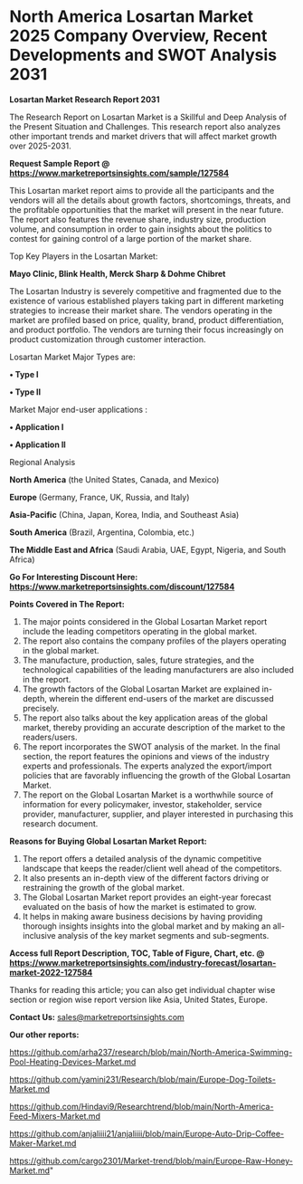 # North America Losartan Market 2025 Company Overview, Recent Developments and SWOT Analysis 2031

<strong>Losartan Market Research Report 2031</strong>

The Research Report on Losartan Market is a Skillful and Deep Analysis of the Present Situation and Challenges. This research report also analyzes other important trends and market drivers that will affect market growth over 2025-2031.

<strong>Request Sample Report @ <a href=https://www.marketreportsinsights.com/sample/127584>https://www.marketreportsinsights.com/sample/127584</a></strong>

This Losartan market report aims to provide all the participants and the vendors will all the details about growth factors, shortcomings, threats, and the profitable opportunities that the market will present in the near future. The report also features the revenue share, industry size, production volume, and consumption in order to gain insights about the politics to contest for gaining control of a large portion of the market share.

Top Key Players in the Losartan Market:

<strong>Mayo Clinic, Blink Health, Merck Sharp & Dohme Chibret</strong>

The Losartan Industry is severely competitive and fragmented due to the existence of various established players taking part in different marketing strategies to increase their market share. The vendors operating in the market are profiled based on price, quality, brand, product differentiation, and product portfolio. The vendors are turning their focus increasingly on product customization through customer interaction.

Losartan Market Major Types are:

<strong>• Type I

• Type II</strong>

Market Major end-user applications :

<strong>• Application I

• Application II</strong>

Regional Analysis

</u><strong><b>North America</b></strong> (the United States, Canada, and Mexico)

<strong><b>Europe </b></strong>(Germany, France, UK, Russia, and Italy)

<strong><b>Asia-Pacific</b></strong> (China, Japan, Korea, India, and Southeast Asia)

<strong><b>South America</b></strong> (Brazil, Argentina, Colombia, etc.)

<strong><b>The Middle East and Africa</b></strong> (Saudi Arabia, UAE, Egypt, Nigeria, and South Africa)

<strong>Go For Interesting Discount Here: <a href=https://www.marketreportsinsights.com/discount/127584>https://www.marketreportsinsights.com/discount/127584</a></strong>

<strong>Points Covered in The Report:</strong>
<ol>
  <li>The major points considered in the Global Losartan Market report include the leading competitors operating in the global market.</li>
  <li>The report also contains the company profiles of the players operating in the global market.</li>
  <li>The manufacture, production, sales, future strategies, and the technological capabilities of the leading manufacturers are also included in the report.</li>
  <li>The growth factors of the Global Losartan Market are explained in-depth, wherein the different end-users of the market are discussed precisely.</li>
  <li>The report also talks about the key application areas of the global market, thereby providing an accurate description of the market to the readers/users.</li>
  <li>The report incorporates the SWOT analysis of the market. In the final section, the report features the opinions and views of the industry experts and professionals. The experts analyzed the export/import policies that are favorably influencing the growth of the Global Losartan Market.</li>
  <li>The report on the Global Losartan Market is a worthwhile source of information for every policymaker, investor, stakeholder, service provider, manufacturer, supplier, and player interested in purchasing this research document.</li>
</ol>
<strong>Reasons for Buying Global Losartan Market Report:</strong>

<ol>
  <li>The report offers a detailed analysis of the dynamic competitive landscape that keeps the reader/client well ahead of the competitors.</li>
  <li>It also presents an in-depth view of the different factors driving or restraining the growth of the global market.</li>
  <li>The Global Losartan Market report provides an eight-year forecast evaluated on the basis of how the market is estimated to grow.</li>
  <li>It helps in making aware business decisions by having providing thorough insights insights into the global market and by making an all-inclusive analysis of the key market segments and sub-segments.</li>
</ol>
<strong>Access full Report Description, TOC, Table of Figure, Chart, etc. @ <a href=https://www.marketreportsinsights.com/industry-forecast/losartan-market-2022-127584>https://www.marketreportsinsights.com/industry-forecast/losartan-market-2022-127584</a></strong>


Thanks for reading this article; you can also get individual chapter wise section or region wise report version like Asia, United States, Europe.

<strong>Contact Us:</strong>
sales@marketreportsinsights.com

<strong>Our other reports:</strong>

<a href=https://github.com/arha237/research/blob/main/North-America-Swimming-Pool-Heating-Devices-Market.md>https://github.com/arha237/research/blob/main/North-America-Swimming-Pool-Heating-Devices-Market.md</a>

<a href=https://github.com/yamini231/Research/blob/main/Europe-Dog-Toilets-Market.md>https://github.com/yamini231/Research/blob/main/Europe-Dog-Toilets-Market.md</a>

<a href=https://github.com/Hindavi9/Researchtrend/blob/main/North-America-Feed-Mixers-Market.md>https://github.com/Hindavi9/Researchtrend/blob/main/North-America-Feed-Mixers-Market.md</a>

<a href=https://github.com/anjaliiii21/anjaliiii/blob/main/Europe-Auto-Drip-Coffee-Maker-Market.md>https://github.com/anjaliiii21/anjaliiii/blob/main/Europe-Auto-Drip-Coffee-Maker-Market.md</a>

<a href=https://github.com/cargo2301/Market-trend/blob/main/Europe-Raw-Honey-Market.md>https://github.com/cargo2301/Market-trend/blob/main/Europe-Raw-Honey-Market.md</a>"
